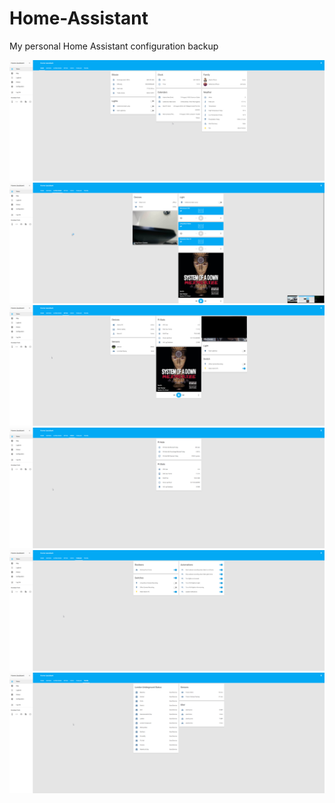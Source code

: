 # Home-Assistant
My personal Home Assistant configuration backup

![](https://github.com/addrum/Personal-Home-Assistant/blob/master/home.png)
![](https://github.com/addrum/Personal-Home-Assistant/blob/master/living_room.png)
![](https://github.com/addrum/Personal-Home-Assistant/blob/master/office.png)
![](https://github.com/addrum/Personal-Home-Assistant/blob/master/stats.png)
![](https://github.com/addrum/Personal-Home-Assistant/blob/master/toggles.png)
![](https://github.com/addrum/Personal-Home-Assistant/blob/master/travel.png)
